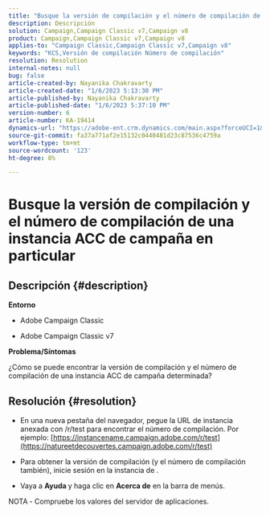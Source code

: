 ```yaml
---
title: "Busque la versión de compilación y el número de compilación de una instancia ACC de campaña en particular"
description: Descripción
solution: Campaign,Campaign Classic v7,Campaign v8
product: Campaign,Campaign Classic v7,Campaign v8
applies-to: "Campaign Classic,Campaign Classic v7,Campaign v8"
keywords: "KCS,Versión de compilación Número de compilación"
resolution: Resolution
internal-notes: null
bug: false
article-created-by: Nayanika Chakravarty
article-created-date: "1/6/2023 5:13:30 PM"
article-published-by: Nayanika Chakravarty
article-published-date: "1/6/2023 5:37:10 PM"
version-number: 6
article-number: KA-19414
dynamics-url: "https://adobe-ent.crm.dynamics.com/main.aspx?forceUCI=1&pagetype=entityrecord&etn=knowledgearticle&id=b59b5e6c-e58d-ed11-81ac-6045bd006ce9"
source-git-commit: fa37a771af2e15132c0440481d23c87536c4759a
workflow-type: tm+mt
source-wordcount: '123'
ht-degree: 8%

---
```


# Busque la versión de compilación y el número de compilación de una instancia ACC de campaña en particular

## Descripción {#description}


<b>Entorno</b>

- Adobe Campaign Classic

- Adobe Campaign Classic v7

<b>Problema/Síntomas</b>

¿Cómo se puede encontrar la versión de compilación y el número de compilación de una instancia ACC de campaña determinada?


## Resolución {#resolution}


- En una nueva pestaña del navegador, pegue la URL de instancia anexada con /r/test para encontrar el número de compilación. Por ejemplo: [https://instancename.campaign.adobe.com/r/test](https://natureetdecouvertes.campaign.adobe.com/r/test)

- Para obtener la versión de compilación (y el número de compilación también), inicie sesión en la instancia de .

- Vaya a <b>Ayuda </b>y haga clic en <b>Acerca de</b> en la barra de menús.

NOTA<b> </b>- Compruebe los valores del servidor de aplicaciones.
